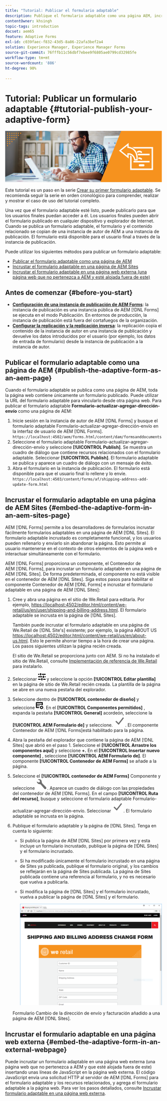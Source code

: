 ```yaml
---
title: "Tutorial: Publicar el formulario adaptable"
description: Publique el formulario adaptable como una página AEM, incrústuelo en una página de AEM Sites o incruste el formulario adaptable en una página web externa.
contentOwner: khsingh
topic-tags: introduction
docset: aem65
feature: Adaptive Forms
exl-id: c039faec-f832-43d5-8a86-22afa3bef2a4
solution: Experience Manager, Experience Manager Forms
source-git-commit: 76fffb11c56dbf7ebee9f6805ae0799cd32985fe
workflow-type: tm+mt
source-wordcount: '886'
ht-degree: 90%

---
```


# Tutorial: Publicar un formulario adaptable {#tutorial-publish-your-adaptive-form}

![Hero-image](do-not-localize/13-publish-your-adaptive-form-small.png)

Este tutorial es un paso en la serie [Crear su primer formulario adaptable](Https://helpx.adobe.com/es/experience-manager/6-3/forms/using/create-your-first-adaptive-form.html). Se recomienda seguir la serie en orden cronológico para comprender, realizar y mostrar el caso de uso del tutorial completo.

Una vez que el formulario adaptable esté listo, puede publicarlo para que los usuarios finales puedan acceder a él. Los usuarios finales pueden abrir el formulario publicado en cualquier dispositivo y explorador de Internet. Cuando se publica un formulario adaptable, el formulario y el contenido relacionado se copian de una instancia de autor de AEM a una instancia de publicación. El formulario está disponible para el usuario final a través de la instancia de publicación.

Puede utilizar los siguientes métodos para publicar un formulario adaptable:

* [Publicar el formulario adaptable como una página de AEM](../../forms/using/publish-your-adaptive-form.md#publish-the-adaptive-form-as-an-aem-page)
* [Incrustar el formulario adaptable en una página de AEM Sites](#embed-the-adaptive-form-in-an-aem-sites-page)
* [Incrustar el formulario adaptable en una página web externa (una página web que no pertenezca a AEM y esté alojada fuera de este)](../../forms/using/publish-your-adaptive-form.md)

## Antes de comenzar {#before-you-start}

* **[Configuración de una instancia de publicación de AEM Forms](https://helpx.adobe.com/es/experience-manager/6-3/forms/using/installing-configuring-aem-forms-osgi.html)**: la instancia de publicación es una instancia pública de AEM [!DNL Forms] se ejecuta en el modo Publicación. En entornos de producción, la instancia de publicación está fuera del cortafuegos de la organización.
* **[Configurar la replicación y la replicación inversa](https://helpx.adobe.com/es/experience-manager/6-3/help/sites-deploying/replication.html)**: la replicación copia el contenido de la instancia de autor en una instancia de publicación y devuelve los datos introducidos por el usuario (por ejemplo, los datos de entrada de formulario) desde la instancia de publicación a la instancia de autor.

## Publicar el formulario adaptable como una página de AEM {#publish-the-adaptive-form-as-an-aem-page}

Cuando el formulario adaptable se publica como una página de AEM, toda la página web contiene únicamente un formulario publicado. Puede utilizar la URL del formulario adaptable para vincularlo desde otra página web. Para publicar el formulario adaptable **Formulario-actualizar-agregar-dirección-envío** como una página de AEM:

1. Inicie sesión en la instancia de autor de AEM [!DNL Forms] y busque el formulario adaptable Formulario-actualizar-agregar-dirección-envío en la interfaz de usuario de AEM [!DNL Forms].
   `https://localhost:4502/aem/forms.html/content/dam/formsanddocuments`
1. Seleccione el formulario adaptable Formulario-actualizar-agregar-dirección-envío y seleccione **[!UICONTROL Publish]**. Se muestra un cuadro de diálogo que contiene recursos relacionados con el formulario adaptable. Seleccionar **[!UICONTROL Publish]**. El formulario adaptable se publica y aparece un cuadro de diálogo con un mensaje de éxito.
1. Abra el formulario en la instancia de publicación. El formulario está disponible para que el usuario final lo rellene y lo envíe.
   `https://localhost:4503/content/forms/af/shipping-address-add-update-form.html`

## Incrustar el formulario adaptable en una página de AEM Sites {#embed-the-adaptive-form-in-an-aem-sites-page}

AEM [!DNL Forms] permite a los desarrolladores de formularios incrustar fácilmente formularios adaptables en una página de AEM [!DNL Sites]. El formulario adaptable incrustado es completamente funcional, y los usuarios pueden rellenarlo y enviarlo sin abandonar la página. Esto permite al usuario mantenerse en el contexto de otros elementos de la página web e interactuar simultáneamente con el formulario.

AEM [!DNL Forms] proporciona un componente, el Contenedor de AEM [!DNL Forms], para incrustar un formulario adaptable en una página de AEM [!DNL Sites]. De forma predeterminada, el componente no está visible en el contenedor de AEM [!DNL Sites]. Siga estos pasos para habilitar el componente Contenedor de AEM [!DNL Forms] e incrustar el formulario adaptable en una página de AEM [!DNL Sites]:

1. Cree y abra una página en el sitio de We.Retail para editarla. Por ejemplo, [https://localhost:4502/editor.html/content/we-retail/us/en/user/shipping-and-billing-address.html](https://localhost:4502/editor.html/content/we-retail/us/en/user/shipping-and-billing-address.html). El formulario adaptable se incrusta en la página de [!DNL Sites].

   También puede incrustar el formulario adaptable en una página de We.Retail de [!DNL Site's] existente; por ejemplo, la página ABOUT US [https://localhost:4502/editor.html/content/we-retail/us/en/about-us.html](https://localhost:4502/editor.html/content/we-retail/us/en/about-us.html). Esto le permite ahorrar tiempo a la hora de crear una página. Los pasos siguientes utilizan la página recién creada.

   El sitio de We.Retail se proporciona junto con AEM. Si no ha instalado el sitio de We.Retail, consulte [Implementación de referencia de We.Retail](https://helpx.adobe.com/es/experience-manager/6-3/help/sites-developing/we-retail.html) para instalarlo.

1. Seleccionar ![propiedades](assets/properties.png) y seleccione la opción **[!UICONTROL Editar plantilla]** en la página de sitio de We.Retail recién creada. La plantilla de la página se abre en una nueva pestaña del explorador.
1. Seleccione dentro de **[!UICONTROL contenedor de diseño]** y seleccione ![administración de fuentes](assets/feedmanagement.png). En el **[!UICONTROL Componentes permitidos]** , expanda la pestaña **[!UICONTROL General]** acordeón, seleccione la **[!UICONTROL AEM Formulario de]** y seleccione. ![icono_guardar](assets/save_icon.svg). El componente Contenedor de AEM [!DNL Forms]está habilitado para la página.

1. Abra la pestaña del explorador que contiene la página de AEM [!DNL Sites] que abrió en el paso 1. Seleccione el **[!UICONTROL Arrastre los componentes aquí]** y seleccione **+.** En el **[!UICONTROL Insertar nuevo componente]** , seleccione **[!UICONTROL AEM Formulario de]**. El componente **[!UICONTROL Contenedor de AEM Forms]** se añade a la página.
1. Seleccione el **[!UICONTROL contenedor de AEM Forms]** Componente y seleccione ![configure-icon](assets/configure-icon.svg). Aparece un cuadro de diálogo con las propiedades del contenedor de AEM [!DNL Forms]. En el campo **[!UICONTROL Ruta del recurso]**, busque y seleccione el formulario adaptable Formulario-actualizar-agregar-dirección-envío. Seleccionar ![icono_guardar](assets/save_icon.svg). El formulario adaptable se incrusta en la página.
1. Publique el formulario adaptable y la página de [!DNL Sites]. Tenga en cuenta lo siguiente:

   * Si publica la página de AEM [!DNL Sites] por primera vez y esta incluye un formulario incrustado, publique la página de [!DNL Sites] y el formulario incrustado.
   * Si ha modificado únicamente el formulario incrustado en una página de Sites ya publicada, publique el formulario original, y los cambios se reflejarán en la página de Sites publicada. La página de Sites publicada contiene una referencia al formulario, y no es necesario que vuelva a publicarla.
   * Si modifica la página de [!DNL Sites] y el formulario incrustado, vuelva a publicar la página de [!DNL Sites] y el formulario.

     ![incrustado-en-aem-sites](assets/embed-in-aem-sites.png)

   Formulario Cambio de la dirección de envío y facturación añadido a una página de AEM [!DNL Sites].

## Incrustar el formulario adaptable en una página web externa {#embed-the-adaptive-form-in-an-external-webpage}

Puede incrustar un formulario adaptable en una página web externa (una página web que no pertenezca a AEM y que esté alojada fuera de este) insertando unas líneas de JavaScript en la página web externa. El código JavaScript envía una solicitud HTTP al servidor de AEM [!DNL Forms] para el formulario adaptable y los recursos relacionados, y agrega el formulario adaptable a la página web. Para ver los pasos detallados, consulte [Incrustar formulario adaptable en una página web externa](/help/forms/using/embed-adaptive-form-external-web-page.md).
